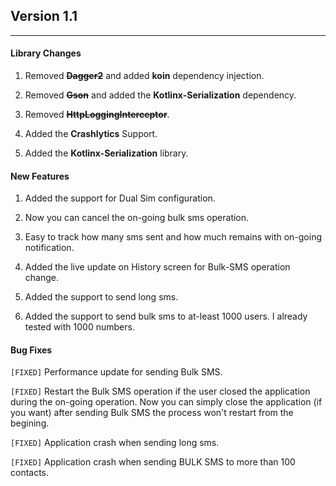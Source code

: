 ## Version 1.1

---

#### Library Changes

1. Removed ~~**Dagger2**~~ and added **koin** dependency injection. 

2. Removed ~~**Gson**~~ and added the **Kotlinx-Serialization** dependency. 

3. Removed ~~**HttpLoggingInterceptor**~~.

4. Added the **Crashlytics** Support.

5. Added the **Kotlinx-Serialization** library.


#### New Features

1. Added the support for Dual Sim configuration. 

2. Now you can cancel the on-going bulk sms operation.

3. Easy to track how many sms sent and how much remains with on-going notification.

4. Added the live update on History screen for Bulk-SMS operation change.

5. Added the support to send long sms.

6. Added the support to send bulk sms to at-least 1000 users. I already tested with 1000 numbers.

#### Bug Fixes

`[FIXED]` Performance update for sending Bulk SMS. 

`[FIXED]` Restart the Bulk SMS operation if the user closed the application during the on-going operation. Now you can simply close the application (if you want) after sending Bulk SMS the process won't restart from the begining. 

`[FIXED]` Application crash when sending long sms.

`[FIXED]` Application crash when sending BULK SMS to more than 100 contacts.

